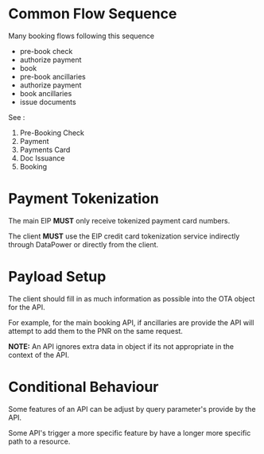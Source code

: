 # Common Flow Sequence
Many booking flows following this sequence

- pre-book check
- authorize payment
- book
- pre-book ancillaries
- authorize payment
- book ancillaries
- issue documents

See :
1. Pre-Booking Check
2. Payment
3. Payments Card
4. Doc Issuance
5. Booking

# Payment Tokenization
The main EIP **MUST** only receive tokenized payment card numbers.

The client **MUST** use the EIP credit card tokenization service indirectly through DataPower or directly from the client.

# Payload Setup
The client should fill in as much information as possible into the OTA object for the API.

For example, for the main booking API, if ancillaries are provide the API will attempt to add them to the PNR on the same request.

**NOTE:** An API ignores extra data in object if its not appropriate in the context of the API.

# Conditional Behaviour
Some features of an API can be adjust by query parameter's provide by the API.

Some API's trigger a more specific feature by have a longer more specific path to a resource.

